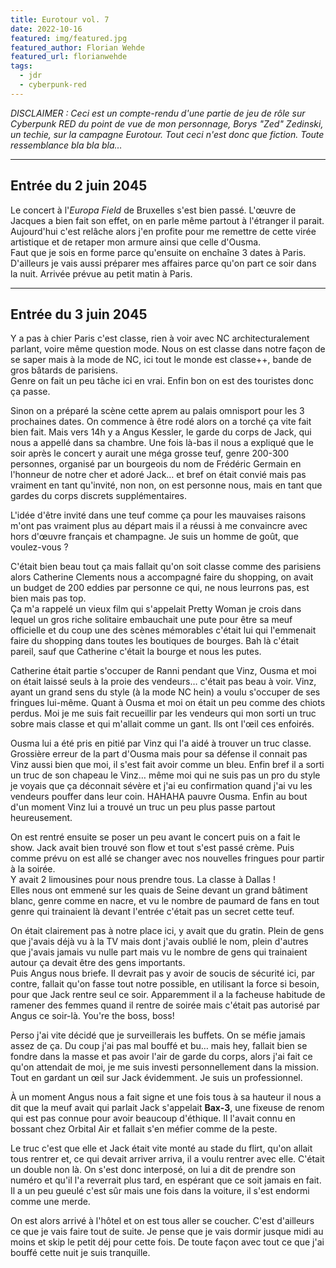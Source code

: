 ```yaml
---
title: Eurotour vol. 7
date: 2022-10-16
featured: img/featured.jpg
featured_author: Florian Wehde
featured_url: florianwehde
tags:
  - jdr
  - cyberpunk-red
---
```


*DISCLAIMER : Ceci est un compte-rendu d'une partie de jeu de rôle sur Cyberpunk RED du point de vue de mon personnage, Borys "Zed" Zedinski, un techie, sur la campagne Eurotour. Tout ceci n'est donc que fiction. Toute ressemblance bla bla bla…*

---

## Entrée du 2 juin 2045

Le concert à l'*Europa Field* de Bruxelles s'est bien passé. L'œuvre de Jacques a bien fait son effet, on en parle même partout à l'étranger il parait.  
Aujourd'hui c'est relâche alors j'en profite pour me remettre de cette virée artistique et de retaper mon armure ainsi que celle d'Ousma.  
Faut que je sois en forme parce qu'ensuite on enchaîne 3 dates à Paris.
D'ailleurs je vais aussi préparer mes affaires parce qu'on part ce soir dans la nuit. Arrivée prévue au petit matin à Paris.

---

## Entrée du 3 juin 2045

Y a pas à chier Paris c'est classe, rien à voir avec NC architecturalement parlant, voire même question mode. Nous on est classe dans notre façon de se saper mais à la mode de NC, ici tout le monde est classe++, bande de gros bâtards de parisiens.  
Genre on fait un peu tâche ici en vrai. Enfin bon on est des touristes donc ça passe.

Sinon on a préparé la scène cette aprem au palais omnisport pour les 3 prochaines dates. On commence à être rodé alors on a torché ça vite fait bien fait. Mais vers 14h y a Angus Kessler, le garde du corps de Jack, qui nous a appellé dans sa chambre. Une fois là-bas il nous a expliqué que le soir après le concert y aurait une méga grosse teuf, genre 200-300 personnes, organisé par un bourgeois du nom de Frédéric Germain en l'honneur de notre cher et adoré Jack… et bref on était convié mais pas vraiment en tant qu'invité, non non, on est personne nous, mais en tant que gardes du corps discrets supplémentaires. 

L'idée d'être invité dans une teuf comme ça pour les mauvaises raisons m'ont pas vraiment plus au départ mais il a réussi à me convaincre avec hors d'œuvre français et champagne. Je suis un homme de goût, que voulez-vous ?

C'était bien beau tout ça mais fallait qu'on soit classe comme des parisiens alors Catherine Clements nous a accompagné faire du shopping, on avait un budget de 200 eddies par personne ce qui, ne nous leurrons pas, est bien mais pas top.  
Ça m'a rappelé un vieux film qui s'appelait Pretty Woman je crois dans lequel un gros riche solitaire embauchait une pute pour être sa meuf officielle et du coup une des scènes mémorables c'était lui qui l'emmenait faire du shopping dans toutes les boutiques de bourges. Bah là c'était pareil, sauf que Catherine c'était la bourge et nous les putes. 

Catherine était partie s'occuper de Ranni pendant que Vinz, Ousma et moi on était laissé seuls à la proie des vendeurs… c'était pas beau à voir. Vinz, ayant un grand sens du style (à la mode NC hein) a voulu s'occuper de ses fringues lui-même. Quant à Ousma et moi on était un peu comme des chiots perdus. Moi je me suis fait recueillir par les vendeurs qui mon sorti un truc sobre mais classe et qui m'allait comme un gant. Ils ont l'œil ces enfoirés. 

Ousma lui a été pris en pitié par Vinz qui l'a aidé à trouver un truc classe. Grossière erreur de la part d'Ousma mais pour sa défense il connait pas Vinz aussi bien que moi, il s'est fait avoir comme un bleu. Enfin bref il a sorti un truc de son chapeau le Vinz… même moi qui ne suis pas un pro du style je voyais que ça déconnait sévère et j'ai eu confirmation quand j'ai vu les vendeurs pouffer dans leur coin. HAHAHA pauvre Ousma.
Enfin au bout d'un moment Vinz lui a trouvé un truc un peu plus passe partout heureusement.

On est rentré ensuite se poser un peu avant le concert puis on a fait le show. Jack avait bien trouvé son flow et tout s'est passé crème. Puis comme prévu on est allé se changer avec nos nouvelles fringues pour partir à la soirée.  
Y avait 2 limousines pour nous prendre tous. La classe à Dallas !  
Elles nous ont emmené sur les quais de Seine devant un grand bâtiment blanc, genre comme en nacre, et vu le nombre de paumard de fans en tout genre qui trainaient là devant l'entrée c'était pas un secret cette teuf.

On était clairement pas à notre place ici, y avait que du gratin. Plein de gens que j'avais déjà vu à la TV mais dont j'avais oublié le nom, plein d'autres que j'avais jamais vu nulle part mais vu le nombre de gens qui trainaient autour ça devait être des gens importants.  
Puis Angus nous briefe. Il devrait pas y avoir de soucis de sécurité ici, par contre, fallait qu'on fasse tout notre possible, en utilisant la force si besoin, pour que Jack rentre seul ce soir. Apparemment il a la facheuse habitude de ramener des femmes quand il rentre de soirée mais c'était pas autorisé par Angus ce soir-là. 
You're the boss, boss!

Perso j'ai vite décidé que je surveillerais les buffets. On se méfie jamais assez de ça. Du coup j'ai pas mal bouffé et bu… mais hey, fallait bien se fondre dans la masse et pas avoir l'air de garde du corps, alors j'ai fait ce qu'on attendait de moi, je me suis investi personnellement dans la mission. Tout en gardant un œil sur Jack évidemment. Je suis un professionnel.

À un moment Angus nous a fait signe et une fois tous à sa hauteur il nous a dit que la meuf avait qui parlait Jack s'appelait **Bax-3**, une fixeuse de renom qui est pas connue pour avoir beaucoup d'éthique. Il l'avait connu en bossant chez Orbital Air et fallait s'en méfier comme de la peste.

Le truc c'est que elle et Jack était vite monté au stade du flirt, qu'on allait tous rentrer et, ce qui devait arriver arriva, il a voulu rentrer avec elle. C'était un double non là. On s'est donc interposé, on lui a dit de prendre son numéro et qu'il l'a reverrait plus tard, en espérant que ce soit jamais en fait.  
Il a un peu gueulé c'est sûr mais une fois dans la voiture, il s'est endormi comme une merde.

On est alors arrivé à l'hôtel et on est tous aller se coucher. C'est d'ailleurs ce que je vais faire tout de suite. Je pense que je vais dormir jusque midi au moins et skip le petit déj pour cette fois. De toute façon avec tout ce que j'ai bouffé cette nuit je suis tranquille.
